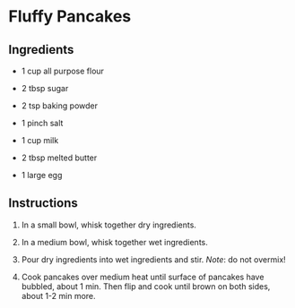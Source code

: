 # Fluffy Pancakes

## Ingredients

* 1 cup all purpose flour

* 2 tbsp sugar

* 2 tsp baking powder

* 1 pinch salt

* 1 cup milk

* 2 tbsp melted butter

* 1 large egg

## Instructions

1. In a small bowl, whisk together dry ingredients.

2. In a medium bowl, whisk together wet ingredients.

3. Pour dry ingredients into wet ingredients and stir. *Note*: do not overmix!

4. Cook pancakes over medium heat until surface of pancakes have bubbled, about 1 min. Then flip and cook until brown on both sides, about 1-2 min more.
